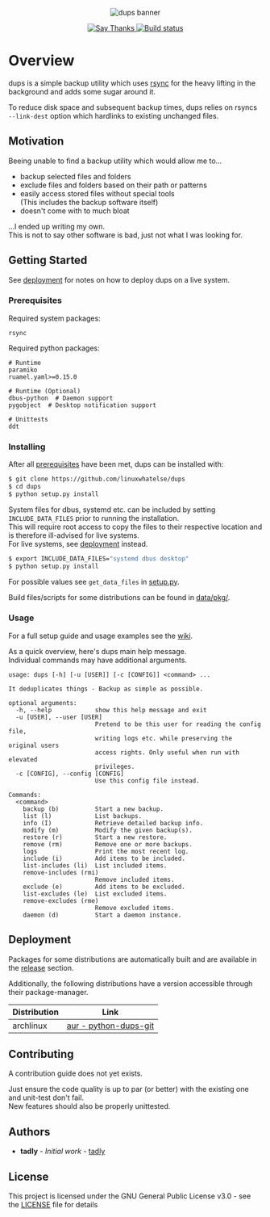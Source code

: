<p align="center">
  <img alt="dups banner" src="https://github.com/linuxwhatelse/dups/blob/master/media/dups-banner.png">
</p>
<p align="center">
  <a href="https://saythanks.io/to/tadly">
    <img alt="Say Thanks" src="https://img.shields.io/badge/say-thanks-e91e63.svg">
  </a>
  <a href="https://ci.appveyor.com/project/tadly/dups/branch/master">
    <img alt="Build status" src="https://ci.appveyor.com/api/projects/status/ia8xtstfs2bkxu8g/branch/master?svg=true">
  </a>
</p>

# Overview
dups is a simple backup utility which uses [rsync](https://rsync.samba.org/)
for the heavy lifting in the background and adds some sugar around it. 
  
To reduce disk space and subsequent backup times, dups relies on rsyncs
`--link-dest` option which hardlinks to existing unchanged files.


## Motivation
Beeing unable to find a backup utility which would allow me to...
  * backup selected files and folders
  * exclude files and folders based on their path or patterns
  * easily access stored files without special tools  
    (This includes the backup software itself)
  * doesn't come with to much bloat

...I ended up writing my own.  
This is not to say other software is bad, just not what I was
looking for.


## Getting Started
See [deployment](#deployment) for notes on how to deploy dups on a live system.

### Prerequisites
Required system packages:
```
rsync
```

Required python packages:
```
# Runtime
paramiko
ruamel.yaml>=0.15.0

# Runtime (Optional)
dbus-python  # Daemon support
pygobject  # Desktop notification support

# Unittests
ddt
```

### Installing
After all [prerequisites](#prerequisites) have been met, dups can be installed
with:
```sh
$ git clone https://github.com/linuxwhatelse/dups
$ cd dups
$ python setup.py install
```

System files for dbus, systemd etc. can be included by setting
`INCLUDE_DATA_FILES` prior to running the installation.  
This will require root access to copy the files to their respective location
and is therefore ill-advised for live systems.  
For live systems, see [deployment](#deployment) instead.
```sh
$ export INCLUDE_DATA_FILES="systemd dbus desktop"
$ python setup.py install
```
For possible values see `get_data_files` in [setup.py](setup.py).  
  
Build files/scripts for some distributions can be found in
[data/pkg/](data/pkg/).

### Usage
For a full setup guide and usage examples see the
[wiki](https://github.com/linuxwhatelse/dups/wiki).

As a quick overview, here's dups main help message.  
Individual commands may have additional arguments.
```
usage: dups [-h] [-u [USER]] [-c [CONFIG]] <command> ...

It deduplicates things - Backup as simple as possible.

optional arguments:
  -h, --help            show this help message and exit
  -u [USER], --user [USER]
                        Pretend to be this user for reading the config file,
                        writing logs etc. while preserving the original users
                        access rights. Only useful when run with elevated
                        privileges.
  -c [CONFIG], --config [CONFIG]
                        Use this config file instead.

Commands:
  <command>
    backup (b)          Start a new backup.
    list (l)            List backups.
    info (I)            Retrieve detailed backup info.
    modify (m)          Modify the given backup(s).
    restore (r)         Start a new restore.
    remove (rm)         Remove one or more backups.
    logs                Print the most recent log.
    include (i)         Add items to be included.
    list-includes (li)  List included items.
    remove-includes (rmi)
                        Remove included items.
    exclude (e)         Add items to be excluded.
    list-excludes (le)  List excluded items.
    remove-excludes (rme)
                        Remove excluded items.
    daemon (d)          Start a daemon instance.
```

## Deployment
Packages for some distributions are automatically built and are available in
the [release](https://github.com/linuxwhatelse/dups/releases) section.
  
Additionally, the following distributions have a version accessible through
their package-manager.

| Distribution | Link |
| --- | --- |
| archlinux | [aur - python-dups-git](https://aur.archlinux.org/packages/python-dups-git/) |


## Contributing
A contribution guide does not yet exists.  
  
Just ensure the code quality is up to par (or better) with the existing one
and unit-test don't fail.  
New features should also be properly unittested.


## Authors
* **tadly** - *Initial work* - [tadly](https://github.com/tadly)


## License
This project is licensed under the GNU General Public License v3.0 - see the
[LICENSE](LICENSE) file for details
